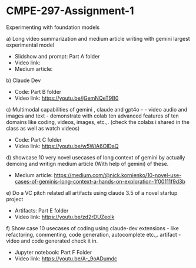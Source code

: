 # CMPE-297-Assignment-1
Experimenting with foundation models

a) Long video summarization and medium article writing with gemini largest experimental model
- Slidshow and prompt: Part A folder
- Video link:
- Medium article:

b) Claude Dev
- Code: Part B folder
- Video link: https://youtu.be/jGemNQeT9B0

c) Multimodal capabilities of gemini , claude and gpt4o - - video audio and images and text - demonstrate with colab ten advanced features of ten domains like coding, videos, images, etc.,. (check the colabs i shared in the class as well as watch videos)
- Code: Part C folder
- Video link: https://youtu.be/w5WiA6OIDaQ

d) showcase 10 very novel usecases of long context of gemini by actually demoing and writign medium article (With help of gemini) of these.
- Medium article: https://medium.com/@nick.kornienko/10-novel-use-cases-of-geminis-long-context-a-hands-on-exploration-1f00111f9d3b

e) Do a VC pitch related all artifacts using claude 3.5  of a novel startup project
- Artifacts: Part E folder
- Video link: https://youtu.be/zd2rDUZeolk

f) Show case 10 usecases of coding using claude-dev extensions - like refactoring, commenting, code generation, autocomplete etc.,. 
artifact - video and code generated check it in.
- Jupyter notebook: Part F Folder
- Video link: https://youtu.be/A-_9oADumdc
